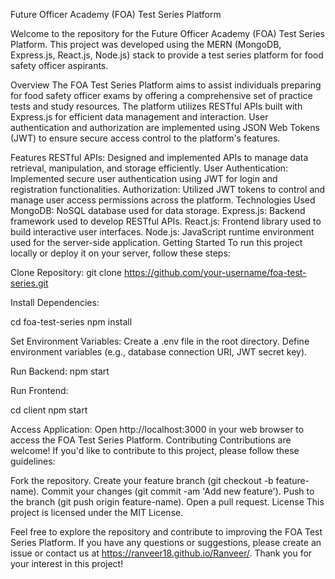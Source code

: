 Future Officer Academy (FOA) Test Series Platform

Welcome to the repository for the Future Officer Academy (FOA) Test Series Platform. This project was developed using the MERN (MongoDB, Express.js, React.js, Node.js) stack to provide a test series platform for food safety officer aspirants.

Overview
The FOA Test Series Platform aims to assist individuals preparing for food safety officer exams by offering a comprehensive set of practice tests and study resources. The platform utilizes RESTful APIs built with Express.js for efficient data management and interaction. User authentication and authorization are implemented using JSON Web Tokens (JWT) to ensure secure access control to the platform's features.

Features
RESTful APIs: Designed and implemented APIs to manage data retrieval, manipulation, and storage efficiently.
User Authentication: Implemented secure user authentication using JWT for login and registration functionalities.
Authorization: Utilized JWT tokens to control and manage user access permissions across the platform.
Technologies Used
MongoDB: NoSQL database used for data storage.
Express.js: Backend framework used to develop RESTful APIs.
React.js: Frontend library used to build interactive user interfaces.
Node.js: JavaScript runtime environment used for the server-side application.
Getting Started
To run this project locally or deploy it on your server, follow these steps:

Clone Repository:
git clone https://github.com/your-username/foa-test-series.git

Install Dependencies:

cd foa-test-series
npm install

Set Environment Variables:
Create a .env file in the root directory.
Define environment variables (e.g., database connection URI, JWT secret key).

Run Backend:
npm start

Run Frontend:

cd client
npm start

Access Application:
Open http://localhost:3000 in your web browser to access the FOA Test Series Platform.
Contributing
Contributions are welcome! If you'd like to contribute to this project, please follow these guidelines:

Fork the repository.
Create your feature branch (git checkout -b feature-name).
Commit your changes (git commit -am 'Add new feature').
Push to the branch (git push origin feature-name).
Open a pull request.
License
This project is licensed under the MIT License.

Feel free to explore the repository and contribute to improving the FOA Test Series Platform. If you have any questions or suggestions, please create an issue or contact us at https://ranveer18.github.io/Ranveer/. Thank you for your interest in this project!
